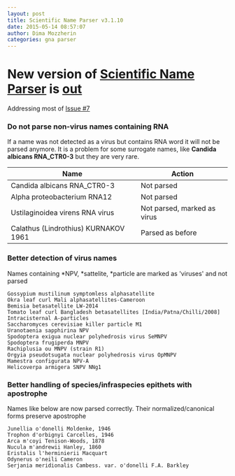 ```yaml
---
layout: post
title: Scientific Name Parser v3.1.10
date: 2015-05-14 08:57:07
author: Dima Mozzherin
categories: gna parser
---
```


New version of [Scientific Name Parser][parser] is [out][gem]
=============================================================

Addressing most of [Issue #7][issue]


### Do not parse non-virus names containing RNA

If a name was not detected as a virus but contains RNA word it will not be
parsed anymore. It is a problem for some surrogate names, like
**Candida albicans RNA_CTR0-3** but they are very rare.

Name                                 | Action
-------------------------------------|-----------------------------------------
Candida albicans RNA_CTR0-3          | Not parsed
Alpha proteobacterium RNA12          | Not parsed
Ustilaginoidea virens RNA virus      | Not parsed, marked as virus
Calathus (Lindrothius) KURNAKOV 1961 | Parsed as before

### Better detection of virus names

Names containing \*NPV, \*sattelite, \*particle are marked as 'viruses' and
not parsed

```
Gossypium mustilinum symptomless alphasatellite
Okra leaf curl Mali alphasatellites-Cameroon
Bemisia betasatellite LW-2014
Tomato leaf curl Bangladesh betasatellites [India/Patna/Chilli/2008]
Intracisternal A-particles
Saccharomyces cerevisiae killer particle M1
Uranotaenia sapphirina NPV
Spodoptera exigua nuclear polyhedrosis virus SeMNPV
Spodoptera frugiperda MNPV
Rachiplusia ou MNPV (strain R1)
Orgyia pseudotsugata nuclear polyhedrosis virus OpMNPV
Mamestra configurata NPV-A
Helicoverpa armigera SNPV NNg1
```

### Better handling of species/infraspecies epithets with apostrophe

Names like below are now parsed correctly. Their normalized/canonical forms
preserve apostrophe

```
Junellia o'donelli Moldenke, 1946
Trophon d'orbignyi Carcelles, 1946
Arca m'coyi Tenison-Woods, 1878
Nucula m'andrewii Hanley, 1860
Eristalis l'herminierii Macquart
Odynerus o'neili Cameron
Serjania meridionalis Cambess. var. o'donelli F.A. Barkley
```

[parser]: https://github.com/GlobalNamesArchitecture/biodiversity
[gem]: https://rubygems.org/gems/biodiversity
[issue]: https://github.com/GlobalNamesArchitecture/biodiversity/issues/7
